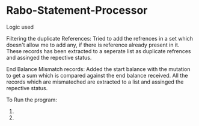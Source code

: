 # Rabo-Statement-Processor

Logic used

Filtering the duplicate References: Tried to add the refrences in a set which doesn't allow me to add any, if there is reference already present in it. These records has been extracted to a seperate list as duplicate refrences and assinged the repective status.

End Balance Mismatch records: Added the start balance with the mutation to get a sum which is compared against the end balance received. All the records which are mismateched are extracted to a list and assinged the repective status.


To Run the program:

1. 

2. 
